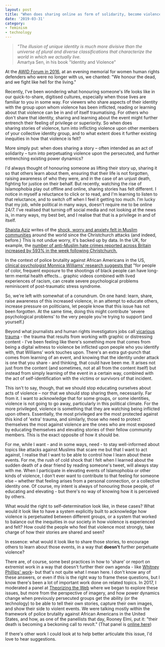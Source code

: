 ```yaml
---
layout: post
title: "When does sharing online as form of solidarity, become violence?"
date: '2019-03-31'
category:
- feminism
- technology
---
```


>*"The illusion of unique identity is much more divisive than the universe of plural and diverse classifications that characterize the world in which we actually live.*<br>
Amartya Sen, in his book "Identity and Violence"

At the [AWID Forum in 2016](https://www.awid.org/awid-international-forum), at an evening memorial for women human rights defenders who were no longer with us, we chanted: "We honour the dead, and we fight like hell for the living."

Recently, I've been wondering what honouring someone's life looks like in our quick-to-share, digitised cultures, especially when those lives are familiar to you in some way. For viewers who share aspects of their identity with the group upon whom violence has been inflicted, reading or learning about that violence can be in and of itself traumatising. For others who don't share that identity, sharing and learning about the event might further entrench their feeling of privilege or superiority. So when does sharing stories of violence, turn into inflicting violence upon other members of your collective identity group, and to what extent does it further existing inequities in how that violence is felt? 

More simply put: when does sharing a story – often intended as an act of solidarity – turn into perpetuating violence upon the persecuted, and further entrenching existing power dynamics?

<!--more-->

I'd always thought of honouring someone as lifting their story up, sharing it so that others learn about them, ensuring that their life is not forgotten, raising awareness of who they were, and in the case of an unjust death, fighting for justice on their behalf. But recently, watching the rise of Islamophobia play out offline and online, sharing stories has felt different. I notice in myself a reluctance to click or to read, and I'm learning to listen to that reluctance, and to switch off when I feel it getting too much. I'm lucky that my job, while political in many ways, doesn't require me to be online 24/7. I've realised that turning off social media and not looking at the news is, in many ways, my best bet, and I realise that that is a privilege in and of itself.

[Shaista Aziz](https://twitter.com/shaistaAziz) writes of the [shock, worry and anxiety felt in Muslim communities](https://www.theguardian.com/commentisfree/2019/mar/21/islamophobia-attacks-uk-muslims-christchurch-far-right) around the world since the Christchurch attacks (and indeed, before.) This is not undue worry, it's backed up by data. In the UK, for example, the [number of anti-Muslim hate crimes reported across Britain increased by 593% in the week following Christchurch.](https://www.theguardian.com/society/2019/mar/22/anti-muslim-hate-crimes-soar-in-uk-after-christchurch-shootings) 

In the context of police brutality against African Americans in the US, [clinical psychologist Monnica Williams' research suggests that](https://www.pbs.org/newshour/nation/black-pain-gone-viral-racism-graphic-videos-can-create-ptsd-like-trauma) "for people of color, frequent exposure to the shootings of black people can have long-term mental health effects... graphic videos combined with lived experiences of racism, can create severe psychological problems reminiscent of post-traumatic stress syndrome.

So, we're left with somewhat of a conundrum. On one hand: learn, share, raise awareness of this increased violence, in an attempt to educate others, increase pressure on politicians, let people know that this issue has not been forgotten. At the same time, doing this might contribute 'severe psychological problems' to the very people you're trying to support (and yourself.)

Beyond what journalists and human rights investigators jobs call [vicarious trauma](https://firstdraftnews.org/inside-storyful-vicarious-trauma-ensuring-well-newsroom/) - the trauma that results from working with graphic or distressing content - I've been feeling like there's something more that comes from being a digital witness to violence be inflicted upon people who you identify with, that Williams' work touches upon. There's an extra gut-punch that comes from learning of an event, and knowing that the identity under attack is one that you share - and thinking, that could have been me. It arises not just from the content (and sometimes, not at all from the content itself) but instead from simply learning of the event in a certain way, combined with the act of self-identification with the victims or survivors of that incident. 

This isn't to say, though, that we should stop educating ourselves about acts of violence – nor that we should stop sharing them, necessarily. Far from it. I want to acknowledge that for some groups, or some identities, violence is not going to go away, particularly in this political climate. For the more privileged, violence is something that they are watching being inflicted upon others. Essentially, the most privileged are the most protected against this kind of 'extra' trauma, and similarly, those who need to protect themselves the most against violence are the ones who are most exposed by educating themselves and elevating stories of their fellow community members. This is the exact opposite of how it should be. 

For me, while I want - and in some ways, need - to stay well-informed about topics like attacks against Muslims that scare me but that I want to act against, I realise that I want to be able to control how I learn about these events. For me, the rush of cold shock that I felt when I learned about the sudden death of a dear friend by reading someone's tweet, will always stay with me. When I participate in elevating events of Islamophobia or other kinds of violence, I don't ever want to contribute to that feeling for someone else – whether that feeling arises from a personal connection, or a collective identity one. Of course, my intent is always of honouring those people, of educating and elevating - but there's no way of knowing how it is perceived by others.

What would the right to self-determination look like, in these cases? What would it look like to have a system explicitly built to acknowledge how violence is perpetuated between different groups, or a system that worked to balance out the inequities in our society in how violence is experienced and felt? How could the people who feel that violence most strongly, take charge of how their stories are shared and seen? 

In essence: what would it look like to share those stories, to encourage others to learn about those events, in a way that **doesn't** further perpetuate violence? 

There are, of course, some best practices in how to 'share' or report on extremist work in a way that doesn't further their own agenda - like [Whitney Phillips' work](https://datasociety.net/output/oxygen-of-amplification/)- but that's not quite what I mean here. I don't know any of these answers, or even if this is the right way to frame these questions, but I know there's been a lot of important work done on related topics. In 2017, I moderated a panel at [Theorizing the Web](http://theorizingtheweb.tumblr.com/2017/program) where we began to explore these issues, but more from the perspective of imagery, and how power dynamics change when previously persecuted groups get the ability (or the technology) to be able to tell their own stories, capture their own images, and show their side to violent events. We were talking mostly within the framework of police brutality against African Americans in the United States, and how, as one of the panellists that day, Rooney Elmi, put it: "their death is becoming a beckoning call to revolt." (That panel is [online here](https://archive.org/details/TtW17/TtW17-b6_The_mis_Use_of_Culture.mp4)) 

If there's other work I could look at to help better articulate this issue, I'd love to hear suggestions. 

